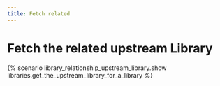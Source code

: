 ```yaml
---
title: Fetch related
---
```


# Fetch the related upstream Library

{% scenario library_relationship_upstream_library.show libraries.get_the_upstream_library_for_a_library %}

